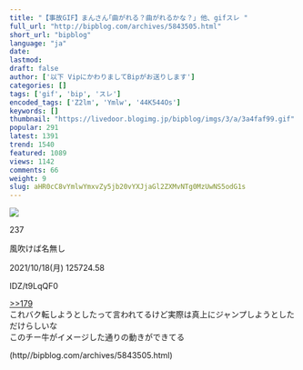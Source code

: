 ```yaml
---
title: "【事故GIF】まんさん｢曲がれる？曲がれるかな？｣ 他、gifスレ "
full_url: "http://bipblog.com/archives/5843505.html"
short_url: "bipblog"
language: "ja"
date: 
lastmod: 
draft: false
author: ['以下 VipにかわりましてBipがお送りします']
categories: []
tags: ['gif', 'bip', 'スレ']
encoded_tags: ['Z2lm', 'Ymlw', '44K544Os']
keywords: []
thumbnail: "https://livedoor.blogimg.jp/bipblog/imgs/3/a/3a4faf99.gif"
popular: 291
latest: 1391
trend: 1540
featured: 1089
views: 1142
comments: 66
weight: 9
slug: aHR0cC8vYmlwYmxvZy5jb20vYXJjaGl2ZXMvNTg0MzUwNS5odG1s
---
```


![](https://livedoor.blogimg.jp/bipblog/imgs/3/a/3a4faf99.gif)

<div><p class='ent_header' id='res_237'><p class='ent_num'>237</p> <p class='ent_name'>風吹けば名無し</p> <p class='ent_data'>2021/10/18(月) 125724.58</p> <p class='ent_id'>IDZ/t9LqQF0</p></p><p class='ent_body_p ent_kyocho '> <a href='#res_179'>>>179</a><br> これバク転しようとしたって言われてるけど実際は真上にジャンプしようとしただけらしいな<br> このチー牛がイメージした通りの動きができてる </p></div>

(http//bipblog.com/archives/5843505.html)
